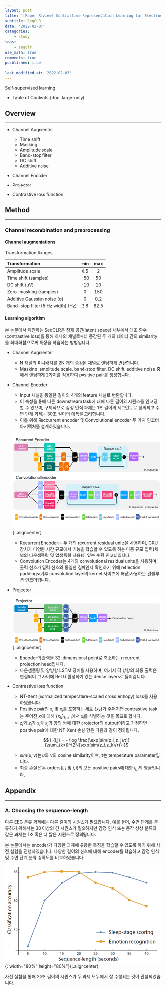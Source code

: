 ```yaml
---
layout: post
title: '[Paper Review] Contrastive Representation Learning for Electroencephalogram Classication'
subtitle: SeqCLR
date: '2022-02-03'
categories:
    - study
tags:
    - seqclr
use_math: true
comments: true
pusblished: true

last_modified_at: '2022-02-03'
---
```


Self-supervised learning

- Table of Contents
{:toc .large-only}

## Overview

***

* Channel Augmenter
    - Time shift
    - Masking
    - Amplitude scale
    - Band-stop filter
    - DC shift
    - Additive noise
    
* Channel Encoder
* Projector
* Contrastive loss function

## Method

***

### Channel recombination and preprocessing

#### Channel augmentations


Transformation Ranges

| Transformation                    | min | max |
|:----------------------------------|:---:|:---:|
| Amplitude scale                   | 0.5 |  2  |
| Time shift (samples)              | -50 | 50  |
| DC shift (µV)                     | -10 | 10  |
| Zero-masking (samples)            |  0  | 150 |
| Additive Gaussian noise (σ)       |  0  | 0.2 |
| Band-stop filter (5 Hz width) (Hz)| 2.8 |82.5 |

#### Learning algorithm

본 논문에서 제안하는 SeqCLR은 잠재 공간(latent space) 내부에서 대조 함수(contrastive loss)를 통해 하나의 채널로부터 증강된 두 개의 데이터 간의 similarity를 최대화함으로써 특징을 학습하는 방법입니다.

* Channel Augmenter
    - N 채널의 미니배치를 2N 개의 증강된 채널로 랜덤하게 변환합니다.
    - Masking, amplitude scale, band-stop filter, DC shift, additive noise 중에서 랜덤하게 2가지를 적용하여 positive pair를 생성합니다.
    
* Channel Encoder
    - Input 채널을 동일한 길이의 4개의 feature 채널로 변환합니다.
    - 이 속성을 통해 다른 downstream task에 대해 다른 길이의 시퀀스를 인코딩 할 수 있으며, 구체적으로 감정 인식 과제는 1초 길이의 세그먼트로 정의되고 수면 단계 과제는 30초 길이의 에폭을 고려합니다.
    - 이를 위해 Reccurrent encoder 및 Convolutional encoder 두 가지 인코터 아키텍처를 설계하였습니다.

    ![Channel encoder](https://github.com/HayoonSong/Images-for-Github-Pages/blob/main/study/paper_review/2022-02-03-SeqCLR/ChannelEncoder.png?raw=true){:.aligncenter}
    
    - Recurrent Encoder는 두 개의 recurrent residual units을 사용하며, GRU 장치가 다양한 시간 규모에서 기능을 학습할 수 있도록 하는 다중 규모 입력(채널의 다운샘플링 및 업샘플링 사용)이 있는 순환 인코더입니다.
    - Convolution Encoder는 4개의 convolutional residual units을 사용하며, 출력 신호가 입력 신호와 동일한 길이인지 확인하기 위해 reflection paddings(이후 convolution layer의 kernel 사이즈에 해당)사용하는 컨볼루션 인코더입니다.   

* Projector

    ![Projector](https://github.com/HayoonSong/Images-for-Github-Pages/blob/main/study/paper_review/2022-02-03-SeqCLR/Projector.png?raw=true){:.aligncenter}
    
    - Encoder의 출력을 32-dimensional point로 축소하는 recurrent projection head입니다.
    - 다운샘플링 및 양방향 LSTM 장치를 사용하며, 여기서 각 방향의 최종 출력은 연결되어 그 사이에 ReLU 활성화가 있는 dense layers로 들어갑니다. 

* Contrastive loss function
    - NT-Xent (normalized temperature-scaled cross entropy) loss를 사용하였습니다.
    - Positive pair인 $x_i$ 및 $x_j$를 포함하는 세트 {$x_k$}가 주어지면 contrastive task는 주어진 $x_i$에 대해 {$x_k$}$_{k≠i}$에서 $x_j$를 식별하는 것을 목표로 합니다.
    - $z_i$와 $z_j$가 $x_i$와 $x_j$의 양의 쌍에 대한 projector의 output이라고 가정하면 positive pair에 대한 NT-Xent 손실 항은 다음과 같이 정의됩니다.
    
    $$
    l_{i,j} = - \log \frac{\exp(sim(z_i,z_j)/τ)}{\sum_{k≠i}^{2N}\exp(sim(z_i,z_k)/τ)}
    $$

    - $sim(υ, ν)$는 $υ$와 $ν$의 cosine similarity이며, $τ$는 temperature parameter입니다.
    - 최종 손실은 두 orders($i,j$ 및 $j,i$)의 모든 positive pairs에 대한 $l_{i,j}$의 평균입니다.

## Appendix

***

### A. Choosing the sequence-length

다른 EEG 분류 과제에는 다른 길이의 시퀀스가 필요합니다.
예를 들어, 수면 단계를 분류하기 위해서는 30 이상의 긴 시퀀스가 필요하지만
감정 인식 또는 동작 상상 분류와 같은 과제는 1초 혹은 더 짧은 시퀀스로 정의됩니다.

본 논문에서는 encoder가 다양한 과제에 유용한 특징을 학습할 수 있도록 하기 위해 사전 실험을 진행하였습니다. 다양한 길이의 신호에 대해 encoder를 학습하고 감정 인식 및 수면 단계 분류 정확도를 비교하였습니다.

![Sequence-length](https://github.com/HayoonSong/Images-for-Github-Pages/blob/main/study/paper_review/2022-02-03-SeqCLR/appendixA.PNG?raw=true){: width="80%" height="80%"}{:.aligncenter}

사전 실험을 통해 20초 길이의 시퀀스가 두 과제 모두에서 잘 수행되는 것이 관찰되었습니다. 